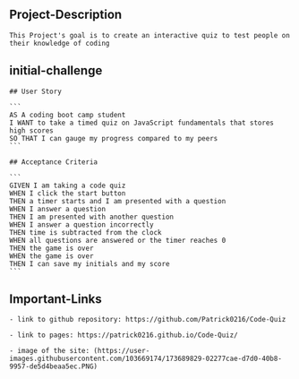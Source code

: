 ## Project-Description

    This Project's goal is to create an interactive quiz to test people on their knowledge of coding

## initial-challenge

    ## User Story

    ```
    AS A coding boot camp student
    I WANT to take a timed quiz on JavaScript fundamentals that stores high scores
    SO THAT I can gauge my progress compared to my peers
    ```

    ## Acceptance Criteria

    ```
    GIVEN I am taking a code quiz
    WHEN I click the start button
    THEN a timer starts and I am presented with a question
    WHEN I answer a question
    THEN I am presented with another question
    WHEN I answer a question incorrectly
    THEN time is subtracted from the clock
    WHEN all questions are answered or the timer reaches 0
    THEN the game is over
    WHEN the game is over
    THEN I can save my initials and my score
    ```

## Important-Links

    - link to github repository: https://github.com/Patrick0216/Code-Quiz

    - link to pages: https://patrick0216.github.io/Code-Quiz/

    - image of the site: (https://user-images.githubusercontent.com/103669174/173689829-02277cae-d7d0-40b8-9957-de5d4beaa5ec.PNG)